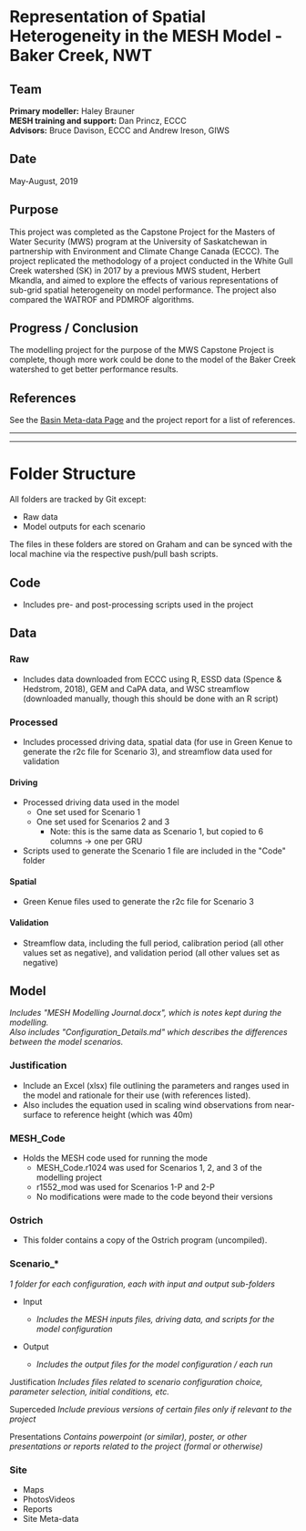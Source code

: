 # Representation of Spatial Heterogeneity in the MESH Model - Baker Creek, NWT

## Team
  **Primary modeller:** Haley Brauner  
  **MESH training and support:** Dan Princz, ECCC  
  **Advisors:** Bruce Davison, ECCC and Andrew Ireson, GIWS  

## Date
May-August, 2019

## Purpose
  This project was completed as the Capstone Project for the Masters of Water Security (MWS) program at the University of Saskatchewan in partnership with Environment and Climate Change Canada (ECCC). The project replicated the methodology of a project conducted in the White Gull Creek watershed (SK) in 2017 by a previous MWS student, Herbert Mkandla, and aimed to explore the effects of various representations of sub-grid spatial heterogeneity on model performance. The project also compared the WATROF and PDMROF algorithms.

## Progress / Conclusion
  The modelling project for the purpose of the MWS Capstone Project is complete, though more work could be done to the model of the Baker Creek watershed to get better performance results.

## References
  See the [Basin Meta-data Page](https://wiki.usask.ca/display/MESH/Basin+Meta-data) and the project report for a list of references.
___
___
# Folder Structure
All folders are tracked by Git except:
- Raw data
- Model outputs for each scenario

The files in these folders are stored on Graham and can be synced with the local machine via the respective push/pull bash scripts.

## Code
- Includes pre- and post-processing scripts used in the project

## Data

### Raw
- Includes data downloaded from ECCC using R, ESSD data (Spence & Hedstrom, 2018), GEM and CaPA data, and WSC streamflow (downloaded manually, though this should be done with an R script)

### Processed
- Includes processed driving data, spatial data (for use in Green Kenue to generate the r2c file for Scenario 3), and streamflow data used for validation

#### Driving
- Processed driving data used in the model
  - One set used for Scenario 1
  - One set used for Scenarios 2 and 3
    - Note: this is the same data as Scenario 1, but copied to 6 columns -> one per GRU
- Scripts used to generate the Scenario 1 file are included in the "Code" folder

#### Spatial
- Green Kenue files used to generate the r2c file for Scenario 3

#### Validation
- Streamflow data, including the full period, calibration period (all other values set as negative), and validation period (all other values set as negative)

## Model
*Includes "MESH Modelling Journal.docx", which is notes kept during the modelling.  
Also includes "Configuration_Details.md" which describes the differences between the model scenarios.*

### Justification
- Include an Excel (xlsx) file outlining the parameters and ranges used in the model and rationale for their use (with references listed).
- Also includes the equation used in scaling wind observations from near-surface to reference height (which was 40m)

### MESH_Code
- Holds the MESH code used for running the mode
  - MESH_Code.r1024 was used for Scenarios 1, 2, and 3 of the modelling project
  - r1552_mod was used for Scenarios 1-P and 2-P
  - No modifications were made to the code beyond their versions

### Ostrich
- This folder contains a copy of the Ostrich program (uncompiled).

### Scenario_*
*1 folder for each configuration, each with input and output sub-folders*

- Input  
  - *Includes the MESH inputs files, driving data, and scripts for the model configuration*

- Output
  - *Includes the output files for the model configuration / each run*

Justification
*Includes files related to scenario configuration choice, parameter selection, initial conditions, etc.*

Superceded
*Include previous versions of certain files only if relevant to the project*

Presentations
*Contains powerpoint (or similar), poster, or other presentations or reports related to the project (formal or otherwise)*

### Site
- Maps
- PhotosVideos
- Reports
- Site Meta-data

